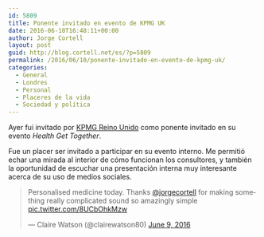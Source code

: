 ```yaml
---
id: 5809
title: Ponente invitado en evento de KPMG UK
date: 2016-06-10T16:48:11+00:00
author: Jorge Cortell
layout: post
guid: http://blog.cortell.net/es/?p=5809
permalink: /2016/06/10/ponente-invitado-en-evento-de-kpmg-uk/
categories:
  - General
  - Londres
  - Personal
  - Placeres de la vida
  - Sociedad y polí­tica
---
```

Ayer fui invitado por <a href="https://home.kpmg.com/uk/en/home/industries/healthcare.html" target="_blank">KPMG Reino Unido</a> como ponente invitado en su evento _Health Get Together_.

Fue un placer ser invitado a participar en su evento interno. Me permitió echar una mirada al interior de cómo funcionan los consultores, y también la oportunidad de escuchar una presentación interna muy interesante acerca de su uso de medios sociales.

<blockquote class="twitter-tweet" data-width="550">
  <p lang="en" dir="ltr">
    Personalised medicine today. Thanks <a href="https://twitter.com/jorgecortell">@jorgecortell</a> for making something really complicated sound so amazingly simple <a href="https://t.co/8UCbOhkMzw">pic.twitter.com/8UCbOhkMzw</a>
  </p>
  
  <p>
    &mdash; Claire Watson (@clairewatson80) <a href="https://twitter.com/clairewatson80/status/740897683460751361">June 9, 2016</a>
  </p>
</blockquote>